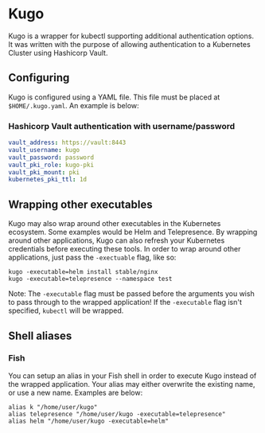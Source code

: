 # Kugo
Kugo is a wrapper for kubectl supporting additional authentication options. It was written with the purpose of allowing authentication
to a Kubernetes Cluster using Hashicorp Vault.

## Configuring
Kugo is configured using a YAML file. This file must be placed at `$HOME/.kugo.yaml`. An example is below:

### Hashicorp Vault authentication with username/password
```yaml
vault_address: https://vault:8443
vault_username: kugo
vault_password: password
vault_pki_role: kugo-pki
vault_pki_mount: pki
kubernetes_pki_ttl: 1d 
```

## Wrapping other executables
Kugo may also wrap around other executables in the Kubernetes ecosystem. Some examples would be Helm and Telepresence. By wrapping around other applications, Kugo can also refresh your Kubernetes credentials before
executing these tools. In order to wrap around other applications, just pass the `-exectuable` flag, like so:

```
kugo -executable=helm install stable/nginx
kugo -executable=telepresence --namespace test
```

Note: The `-executable` flag must be passed before the arguments you wish to pass through to the wrapped application! If the `-executable` flag isn't specified, `kubectl` will be wrapped.

## Shell aliases
### Fish
You can setup an alias in your Fish shell in order to execute Kugo instead of the wrapped application. Your alias may either overwrite the existing name, or use a new name. Examples are below:

```
alias k "/home/user/kugo"
alias telepresence "/home/user/kugo -executable=telepresence"
alias helm "/home/user/kugo -executable=helm"
```